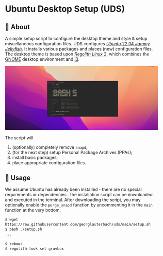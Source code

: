 # Ubuntu Desktop Setup (UDS)

## :page_with_curl: About

A simple setup script to configure the desktop theme and style & setup miscellaneous configuration files. UDS configures [_Ubuntu_ 22.04 _Jammy Jellyfish_][ubuntu-22.04]. It installs various packages and places (new) configuration files. The desktop theme is based upon [_Regolith Linux_ 2][regolith-github], which combines the [GNOME] desktop environment and [i3].

![Desktop](files/images/desktop.png)

The script will

1. (optionally) completely remove `snapd`;
2. (for the next step) setup Personal Package Archives (PPAs);
3. install basic packages;
4. place appropriate configuration files.

[ubuntu-22.04]: https://releases.ubuntu.com/22.04/
[regolith-github]: https://github.com/regolith-linux/
[GNOME]: https://www.gnome.org/
[i3]: https://i3wm.org/

## :rocket: Usage

We assume Ubuntu has already been installed - there are no special requirements or dependencies. The installation script can be downloaded and executed in the terminal. After downloading the script, you may optionally enable the `purge_snapd` function by uncommenting it in the `main` function at the very bottom.

```console
$ wget https://raw.githubusercontent.com/georglauterbach/uds/main/setup.sh
$ bash ./setup.sh
...

$ reboot
$ regolith-look set gruvbox
```
